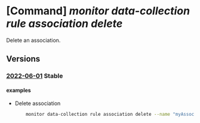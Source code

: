 # [Command] _monitor data-collection rule association delete_

Delete an association.

## Versions

### [2022-06-01](/Resources/mgmt-plane/L3tyZXNvdXJjZXVyaX0vcHJvdmlkZXJzL21pY3Jvc29mdC5pbnNpZ2h0cy9kYXRhY29sbGVjdGlvbnJ1bGVhc3NvY2lhdGlvbnMve30=/2022-06-01.xml) **Stable**

<!-- mgmt-plane /{resourceuri}/providers/microsoft.insights/datacollectionruleassociations/{} 2022-06-01 -->

#### examples

- Delete association
    ```bash
        monitor data-collection rule association delete --name "myAssociation" --resource "subscr iptions/703362b3-f278-4e4b-9179- c76eaf41ffc2/resourceGroups/myResourceGroup/providers/Microsoft.Compute/virtualMachines/myVm "
    ```
